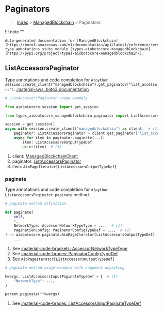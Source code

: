 # Paginators

> [Index](../README.md) > [ManagedBlockchain](./README.md) > Paginators

!!! note ""

    Auto-generated documentation for [ManagedBlockchain](https://boto3.amazonaws.com/v1/documentation/api/latest/reference/services/managedblockchain.html#managedblockchain)
    type annotations stubs module [types-aiobotocore-managedblockchain](https://pypi.org/project/types-aiobotocore-managedblockchain/).

## ListAccessorsPaginator

Type annotations and code completion for `#!python session.create_client("managedblockchain").get_paginator("list_accessors")`.
[:material-aws: boto3 documentation](https://boto3.amazonaws.com/v1/documentation/api/latest/reference/services/managedblockchain/paginator/ListAccessors.html#ManagedBlockchain.Paginator.ListAccessors)

```python
# ListAccessorsPaginator usage example

from aiobotocore.session import get_session

from types_aiobotocore_managedblockchain.paginator import ListAccessorsPaginator

session = get_session()
async with session.create_client("managedblockchain") as client:  # (1)
    paginator: ListAccessorsPaginator = client.get_paginator("list_accessors")  # (2)
    async for item in paginator.paginate(...):
        item: ListAccessorsOutputTypeDef
        print(item)  # (3)
```

1. client: [ManagedBlockchainClient](./client.md)
2. paginator: [ListAccessorsPaginator](./paginators.md#listaccessorspaginator)
3. item: `AioPageIterator[ListAccessorsOutputTypeDef]`


### paginate

Type annotations and code completion for `#!python ListAccessorsPaginator.paginate` method.

```python
# paginate method definition

def paginate(
    self,
    *,
    NetworkType: AccessorNetworkTypeType = ...,  # (1)
    PaginationConfig: PaginatorConfigTypeDef = ...,  # (2)
) -> aiobotocore.paginate.AioPageIterator[ListAccessorsOutputTypeDef]:  # (3)
    ...
```

1. See [:material-code-brackets: AccessorNetworkTypeType](./literals.md#accessornetworktypetype)
2. See [:material-code-braces: PaginatorConfigTypeDef](./type_defs.md#paginatorconfigtypedef)
3. See `AioPageIterator[ListAccessorsOutputTypeDef]`


```python
# paginate method usage example with argument unpacking

kwargs: ListAccessorsInputPaginateTypeDef = {  # (1)
    "NetworkType": ...,
}

parent.paginate(**kwargs)
```

1. See [:material-code-braces: ListAccessorsInputPaginateTypeDef](./type_defs.md#listaccessorsinputpaginatetypedef)
